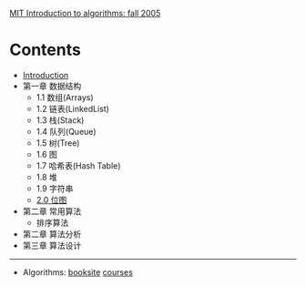 [MIT Introduction to algorithms: fall 2005](https://ocw.mit.edu/courses/electrical-engineering-and-computer-science/6-046j-introduction-to-algorithms-sma-5503-fall-2005/index.htm)



# Contents

* [Introduction](README.md)
* 第一章 数据结构
  * 1.1 数组(Arrays)
  * 1.2 链表(LinkedList)
  * 1.3 栈(Stack)
  * 1.4 队列(Queue)
  * 1.5 树(Tree)
  * 1.6 图
  * 1.7 哈希表(Hash Table)
  * 1.8 堆
  * 1.9 字符串
  * [2.0 位图](20-wei-tu.md)
* 第二章 常用算法
  * 排序算法
* 第二章 算法分析
* 第三章 算法设计

---

* Algorithms: [booksite]() [courses]()